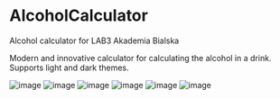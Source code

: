 # AlcoholCalculator
Alcohol calculator for LAB3 Akademia Bialska

Modern and innovative calculator for calculating the alcohol in a drink. Supports light and dark themes.

![image](https://github.com/Tong057/AlcoholCalculator/assets/130866438/cf8db8dc-0d59-442d-a95f-dbf482b72d1c)
![image](https://github.com/Tong057/AlcoholCalculator/assets/130866438/a1bb88db-ff02-47db-b521-59bb823e77be)
![image](https://github.com/Tong057/AlcoholCalculator/assets/130866438/f30873d3-b042-4950-a13d-7d711ff0e942)
![image](https://github.com/Tong057/AlcoholCalculator/assets/130866438/5f71b71e-837e-4b94-aa5a-e614b6113bd2)
![image](https://github.com/Tong057/AlcoholCalculator/assets/130866438/cf705bb2-9fa3-4d5c-9918-5f49dd2c9695)
![image](https://github.com/Tong057/AlcoholCalculator/assets/130866438/f3ccc9b1-9907-42c7-96d9-b4c9f2360385)



